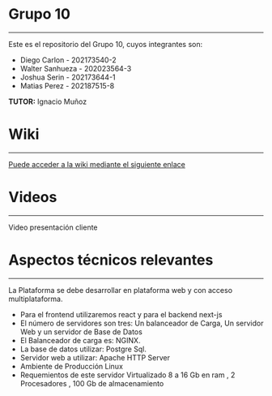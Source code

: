 # Grupo 10
***
Este es el repositorio del Grupo 10, cuyos integrantes son:

* Diego Carlon - 202173540-2
* Walter Sanhueza - 202023564-3
* Joshua Serin - 202173644-1
* Matias Perez - 202187515-8

**TUTOR:** Ignacio Muñoz


# Wiki
***
[Puede acceder a la wiki mediante el siguiente enlace](https://www.youtube.com/watch?v=abJau21SDIk)

# Videos
***
Video presentación cliente


# Aspectos técnicos relevantes
***
La Plataforma se debe desarrollar en plataforma web y con acceso multiplataforma.

* Para el frontend utilizaremos react y para el backend next-js
* El número de servidores son tres: Un balanceador de Carga, Un servidor Web y un servidor de Base
de Datos
* El Balanceador de carga es: NGINX.
* La base de datos utilizar: Postgre Sql.
* Servidor web a utilizar: Apache HTTP Server
* Ambiente de Producción Linux
* Requemientos de este servidor Virtualizado 8 a 16 Gb en ram , 2 Procesadores , 100 Gb de
almacenamiento

